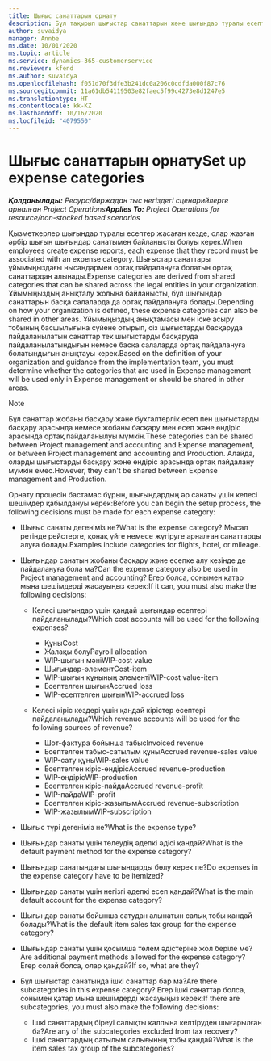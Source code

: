 ```yaml
---
title: Шығыс санаттарын орнату
description: Бұл тақырып шығыстар санаттарын және шығындар туралы есептер үшін ортақ санаттарды жасау жолдары туралы ақпарат береді.
author: suvaidya
manager: Annbe
ms.date: 10/01/2020
ms.topic: article
ms.service: dynamics-365-customerservice
ms.reviewer: kfend
ms.author: suvaidya
ms.openlocfilehash: f051d70f3dfe3b241dc0a206c0cdfda000f87c76
ms.sourcegitcommit: 11a61db54119503e82faec5f99c4273e8d1247e5
ms.translationtype: HT
ms.contentlocale: kk-KZ
ms.lasthandoff: 10/16/2020
ms.locfileid: "4079550"
---
```

# <a name="set-up-expense-categories"></a><span data-ttu-id="7e5de-103">Шығыс санаттарын орнату</span><span class="sxs-lookup"><span data-stu-id="7e5de-103">Set up expense categories</span></span>

<span data-ttu-id="7e5de-104">_**Қолданылады:** Ресурс/биржадан тыс негіздегі сценарийлерге арналған Project Operations_</span><span class="sxs-lookup"><span data-stu-id="7e5de-104">_**Applies To:** Project Operations for resource/non-stocked based scenarios_</span></span>

<span data-ttu-id="7e5de-105">Қызметкерлер шығындар туралы есептер жасаған кезде, олар жазған әрбір шығын шығындар санатымен байланысты болуы керек.</span><span class="sxs-lookup"><span data-stu-id="7e5de-105">When employees create expense reports, each expense that they record must be associated with an expense category.</span></span> <span data-ttu-id="7e5de-106">Шығыстар санаттары ұйымыңыздағы нысандармен ортақ пайдалануға болатын ортақ санаттардан алынады.</span><span class="sxs-lookup"><span data-stu-id="7e5de-106">Expense categories are derived from shared categories that can be shared across the legal entities in your organization.</span></span> <span data-ttu-id="7e5de-107">Ұйымыңыздың анықталу жолына байланысты, бұл шығындар санаттарын басқа салаларда да ортақ пайдалануға болады.</span><span class="sxs-lookup"><span data-stu-id="7e5de-107">Depending on how your organization is defined, these expense categories can also be shared in other areas.</span></span> <span data-ttu-id="7e5de-108">Ұйымыңыздың анықтамасы мен іске асыру тобының басшылығына сүйене отырып, сіз шығыстарды басқаруда пайдаланылатын санаттар тек шығыстарды басқаруда пайдаланылатындығын немесе басқа салаларда ортақ пайдалануға болатындығын анықтауы керек.</span><span class="sxs-lookup"><span data-stu-id="7e5de-108">Based on the definition of your organization and guidance from the implementation team, you must determine whether the categories that are used in Expense management will be used only in Expense management or should be shared in other areas.</span></span>

> [!NOTE]
> <span data-ttu-id="7e5de-109">Бұл санаттар жобаны басқару және бухгалтерлік есеп пен шығыстарды басқару арасында немесе жобаны басқару мен есеп және өндіріс арасында ортақ пайдаланылуы мүмкін.</span><span class="sxs-lookup"><span data-stu-id="7e5de-109">These categories can be shared between Project management and accounting and Expense management, or between Project management and accounting and Production.</span></span> <span data-ttu-id="7e5de-110">Алайда, оларды шығыстарды басқару және өндіріс арасында ортақ пайдалану мүмкін емес.</span><span class="sxs-lookup"><span data-stu-id="7e5de-110">However, they can't be shared between Expense management and Production.</span></span>

<span data-ttu-id="7e5de-111">Орнату процесін бастамас бұрын, шығындардың әр санаты үшін келесі шешімдер қабылдануы керек:</span><span class="sxs-lookup"><span data-stu-id="7e5de-111">Before you can begin the setup process, the following decisions must be made for each expense category:</span></span>

- <span data-ttu-id="7e5de-112">Шығыс санаты дегеніміз не?</span><span class="sxs-lookup"><span data-stu-id="7e5de-112">What is the expense category?</span></span> <span data-ttu-id="7e5de-113">Мысал ретінде рейстерге, қонақ үйге немесе жүгіруге арналған санаттарды алуға болады.</span><span class="sxs-lookup"><span data-stu-id="7e5de-113">Examples include categories for flights, hotel, or mileage.</span></span>
- <span data-ttu-id="7e5de-114">Шығындар санатын жобаны басқару және есепке алу кезінде де пайдалануға бола ма?</span><span class="sxs-lookup"><span data-stu-id="7e5de-114">Can the expense category also be used in Project management and accounting?</span></span> <span data-ttu-id="7e5de-115">Егер болса, сонымен қатар мына шешімдерді жасауыңыз керек:</span><span class="sxs-lookup"><span data-stu-id="7e5de-115">If it can, you must also make the following decisions:</span></span>

    - <span data-ttu-id="7e5de-116">Келесі шығындар үшін қандай шығындар есептері пайдаланылады?</span><span class="sxs-lookup"><span data-stu-id="7e5de-116">Which cost accounts will be used for the following expenses?</span></span>

        - <span data-ttu-id="7e5de-117">Құны</span><span class="sxs-lookup"><span data-stu-id="7e5de-117">Cost</span></span>
        - <span data-ttu-id="7e5de-118">Жалақы бөлу</span><span class="sxs-lookup"><span data-stu-id="7e5de-118">Payroll allocation</span></span>
        - <span data-ttu-id="7e5de-119">WIP-шығын мәні</span><span class="sxs-lookup"><span data-stu-id="7e5de-119">WIP-cost value</span></span>
        - <span data-ttu-id="7e5de-120">Шығындар-элемент</span><span class="sxs-lookup"><span data-stu-id="7e5de-120">Cost-item</span></span>
        - <span data-ttu-id="7e5de-121">WIP-шығын құнының элементі</span><span class="sxs-lookup"><span data-stu-id="7e5de-121">WIP-cost value-item</span></span>
        - <span data-ttu-id="7e5de-122">Есептелген шығын</span><span class="sxs-lookup"><span data-stu-id="7e5de-122">Accrued loss</span></span>
        - <span data-ttu-id="7e5de-123">WIP-есептелген шығын</span><span class="sxs-lookup"><span data-stu-id="7e5de-123">WIP-accrued loss</span></span>

    - <span data-ttu-id="7e5de-124">Келесі кіріс көздері үшін қандай кірістер есептері пайдаланылады?</span><span class="sxs-lookup"><span data-stu-id="7e5de-124">Which revenue accounts will be used for the following sources of revenue?</span></span>

        - <span data-ttu-id="7e5de-125">Шот-фактура бойынша табыс</span><span class="sxs-lookup"><span data-stu-id="7e5de-125">Invoiced revenue</span></span>
        - <span data-ttu-id="7e5de-126">Есептелген табыс-сатылым құны</span><span class="sxs-lookup"><span data-stu-id="7e5de-126">Accrued revenue-sales value</span></span>
        - <span data-ttu-id="7e5de-127">WIP-сату құны</span><span class="sxs-lookup"><span data-stu-id="7e5de-127">WIP-sales value</span></span>
        - <span data-ttu-id="7e5de-128">Есептелген кіріс-өндіріс</span><span class="sxs-lookup"><span data-stu-id="7e5de-128">Accrued revenue-production</span></span>
        - <span data-ttu-id="7e5de-129">WIP-өндіріс</span><span class="sxs-lookup"><span data-stu-id="7e5de-129">WIP-production</span></span>
        - <span data-ttu-id="7e5de-130">Есептелген кіріс-пайда</span><span class="sxs-lookup"><span data-stu-id="7e5de-130">Accrued revenue-profit</span></span>
        - <span data-ttu-id="7e5de-131">WIP-пайда</span><span class="sxs-lookup"><span data-stu-id="7e5de-131">WIP-profit</span></span>
        - <span data-ttu-id="7e5de-132">Есептелген кіріс-жазылым</span><span class="sxs-lookup"><span data-stu-id="7e5de-132">Accrued revenue-subscription</span></span>
        - <span data-ttu-id="7e5de-133">WIP-жазылым</span><span class="sxs-lookup"><span data-stu-id="7e5de-133">WIP-subscription</span></span>

- <span data-ttu-id="7e5de-134">Шығыс түрі дегеніміз не?</span><span class="sxs-lookup"><span data-stu-id="7e5de-134">What is the expense type?</span></span>
- <span data-ttu-id="7e5de-135">Шығындар санаты үшін төлеудің әдепкі әдісі қандай?</span><span class="sxs-lookup"><span data-stu-id="7e5de-135">What is the default payment method for the expense category?</span></span>
- <span data-ttu-id="7e5de-136">Шығындар санатындағы шығындарды бөлу керек пе?</span><span class="sxs-lookup"><span data-stu-id="7e5de-136">Do expenses in the expense category have to be itemized?</span></span>
- <span data-ttu-id="7e5de-137">Шығындар санаты үшін негізгі әдепкі есеп қандай?</span><span class="sxs-lookup"><span data-stu-id="7e5de-137">What is the main default account for the expense category?</span></span>
- <span data-ttu-id="7e5de-138">Шығындар санаты бойынша сатудан алынатын салық тобы қандай болады?</span><span class="sxs-lookup"><span data-stu-id="7e5de-138">What is the default item sales tax group for the expense category?</span></span>
- <span data-ttu-id="7e5de-139">Шығындар санаты үшін қосымша төлем әдістеріне жол беріле ме?</span><span class="sxs-lookup"><span data-stu-id="7e5de-139">Are additional payment methods allowed for the expense category?</span></span> <span data-ttu-id="7e5de-140">Егер солай болса, олар қандай?</span><span class="sxs-lookup"><span data-stu-id="7e5de-140">If so, what are they?</span></span>
- <span data-ttu-id="7e5de-141">Бұл шығыстар санатында ішкі санаттар бар ма?</span><span class="sxs-lookup"><span data-stu-id="7e5de-141">Are there subcategories in this expense category?</span></span> <span data-ttu-id="7e5de-142">Егер ішкі санаттар болса, сонымен қатар мына шешімдерді жасауыңыз керек:</span><span class="sxs-lookup"><span data-stu-id="7e5de-142">If there are subcategories, you must also make the following decisions:</span></span>

    - <span data-ttu-id="7e5de-143">Ішкі санаттардың біреуі салықты қалпына келтіруден шығарылған ба?</span><span class="sxs-lookup"><span data-stu-id="7e5de-143">Are any of the subcategories excluded from tax recovery?</span></span>
    - <span data-ttu-id="7e5de-144">Ішкі санаттардың сатылым салығының тобы қандай?</span><span class="sxs-lookup"><span data-stu-id="7e5de-144">What is the item sales tax group of the subcategories?</span></span>
